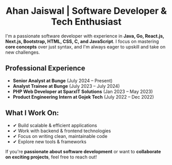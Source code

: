<h1 align="center">Ahan Jaiswal | Software Developer & Tech Enthusiast</h1>
<p>I'm a passionate software developer with experience in <strong>Java, Go, React.js, Next.js, Bootstrap, HTML, CSS, C, and JavaScript</strong>. I focus on mastering <strong>core concepts</strong> over just syntax, and I'm always eager to upskill and take on new challenges.</p>
<h2>Professional Experience</h2>
<ul>
  <li><strong>Senior Analyst at Bunge</strong> (July 2024 – Present)</li>
  <li><strong>Analyst Trainee at Bunge</strong> (July 2023 – July 2024)</li>
  <li><strong>PHP Web Developer at SparxIT Solutions</strong> (Jan 2023 – May 2023)</li>
  <li><strong>Product Engineering Intern at Gojek Tech</strong> (July 2022 – Dec 2022)</li>
</ul>
<h2>What I Work On:</h2>
<ul>
  <li>✔ Build scalable & efficient applications</li>
  <li>✔ Work with backend & frontend technologies</li>
  <li>✔ Focus on writing clean, maintainable code</li>
  <li>✔ Explore new tools & frameworks</li>
</ul>
<p>If you're <strong>passionate about software development</strong> or want to <strong>collaborate on exciting projects</strong>, feel free to reach out!</p>
